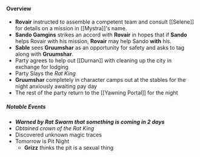 #### Overview
- **Rovair** instructed to assemble a competent team and consult [[Selene]] for details on a mission in [[Mystra]]'s name.
- **Sando Gamgins** strikes an accord with **Rovair** in hopes that if **Sando** helps Rovair with his mission, **Rovair** may help Sando **with** his.
- **Sable** sees **Gruumshar** as an opportunity for safety and asks to tag along with **Gruumshar**.
- Party agrees to help out [[Durnan]] with cleaning up the city in exchange for lodging
- Party Slays the *Rat King*
- **Gruumshar** completely in character camps out at the stables for the night anxiously awaiting pay day 
- The rest of the party return to the [[Yawning Portal]] for the night
##### Notable Events
- ***Warned by Rat Swarm that something is coming in 2 days***
- *Obtained crown of the Rat King*
- Discovered unknown magic traces
- Tomorrow is Pit Night
	- **Grizz** thinks the pit is a sexual thing
